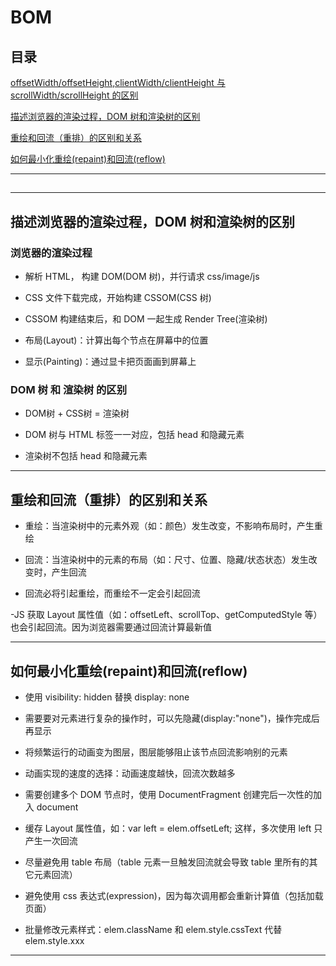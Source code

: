 # BOM

## 目录

[offsetWidth/offsetHeight,clientWidth/clientHeight 与 scrollWidth/scrollHeight 的区别](#jump1)

[描述浏览器的渲染过程，DOM 树和渲染树的区别](#jump2)

[重绘和回流（重排）的区别和关系](#jump3)

[如何最小化重绘(repaint)和回流(reflow)](#jump4)

[](#jump)

[](#jump)

[](#jump)

[](#jump)

[](#jump)

---

<span id="jump1"></span>

## 

---

<span id="jump2"></span>

## 描述浏览器的渲染过程，DOM 树和渲染树的区别

### 浏览器的渲染过程

- 解析 HTML， 构建 DOM(DOM 树)，并行请求 css/image/js

- CSS 文件下载完成，开始构建 CSSOM(CSS 树)

- CSSOM 构建结束后，和 DOM 一起生成 Render Tree(渲染树)

- 布局(Layout)：计算出每个节点在屏幕中的位置

- 显示(Painting)：通过显卡把页面画到屏幕上

### DOM 树 和 渲染树 的区别

-  DOM树 + CSS树 = 渲染树

- DOM 树与 HTML 标签一一对应，包括 head 和隐藏元素

- 渲染树不包括 head 和隐藏元素

---

<span id="jump3"></span>

## 重绘和回流（重排）的区别和关系

- 重绘：当渲染树中的元素外观（如：颜色）发生改变，不影响布局时，产生重绘

- 回流：当渲染树中的元素的布局（如：尺寸、位置、隐藏/状态状态）发生改变时，产生回流

- 回流必将引起重绘，而重绘不一定会引起回流

-JS 获取 Layout 属性值（如：offsetLeft、scrollTop、getComputedStyle 等）也会引起回流。因为浏览器需要通过回流计算最新值

---

<span id="jump4"></span>

## 如何最小化重绘(repaint)和回流(reflow)

- 使用 visibility: hidden 替换 display: none 

- 需要要对元素进行复杂的操作时，可以先隐藏(display:"none")，操作完成后再显示

- 将频繁运行的动画变为图层，图层能够阻止该节点回流影响别的元素

- 动画实现的速度的选择：动画速度越快，回流次数越多

- 需要创建多个 DOM 节点时，使用 DocumentFragment 创建完后一次性的加入 document

- 缓存 Layout 属性值，如：var left = elem.offsetLeft; 这样，多次使用 left 只产生一次回流

- 尽量避免用 table 布局（table 元素一旦触发回流就会导致 table 里所有的其它元素回流）

- 避免使用 css 表达式(expression)，因为每次调用都会重新计算值（包括加载页面）

- 批量修改元素样式：elem.className 和 elem.style.cssText 代替 elem.style.xxx

---

<span id="jump"></span>

## 